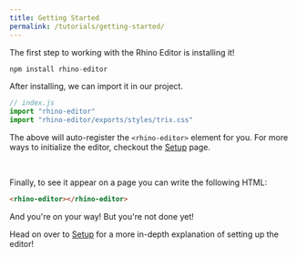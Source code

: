 ```yaml
---
title: Getting Started
permalink: /tutorials/getting-started/
---
```


The first step to working with the Rhino Editor is installing it!

```js
npm install rhino-editor
```

After installing, we can import it in our project.

```js
// index.js
import "rhino-editor"
import "rhino-editor/exports/styles/trix.css"
```

The above will auto-register the `<rhino-editor>` element for you.
For more ways to initialize the editor, checkout the [Setup](/tutorials/setup) page.

<br>

Finally, to see it appear on a page you can write the following HTML:

```html
<rhino-editor></rhino-editor>
```

And you're on your way! But you're not done yet!

Head on over to [Setup](/tutorials/setup) for a more in-depth explanation of setting up the editor!
